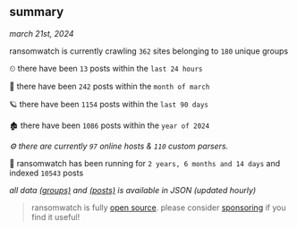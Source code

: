 
## summary
_march 21st, 2024_

ransomwatch is currently crawling `362` sites belonging to `180` unique groups

⏲ there have been `13` posts within the `last 24 hours`

🦈 there have been `242` posts within the `month of march`

🪐 there have been `1154` posts within the `last 90 days`

🏚 there have been `1086` posts within the `year of 2024`

_⚙️ there are currently `97` online hosts & `110` custom parsers._

🦕 ransomwatch has been running for `2 years, 6 months and 14 days` and indexed `10543` posts

_all data  [(groups)](http://ransomwhat.telemetry.ltd/groups) and [(posts)](http://ransomwhat.telemetry.ltd/posts) is available in JSON (updated hourly)_

> ransomwatch is fully [open source](https://github.com/joshhighet/ransomwatch#ransomwatch--). please consider [sponsoring](https://github.com/sponsors/joshhighet) if you find it useful!
